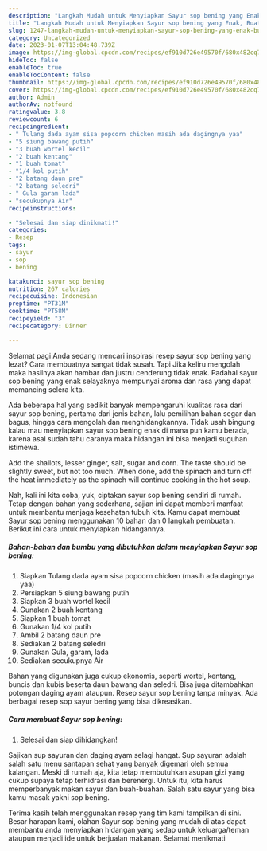 ```yaml
---
description: "Langkah Mudah untuk Menyiapkan Sayur sop bening yang Enak, Buat Buka Puasa Sempurna"
title: "Langkah Mudah untuk Menyiapkan Sayur sop bening yang Enak, Buat Buka Puasa Sempurna"
slug: 1247-langkah-mudah-untuk-menyiapkan-sayur-sop-bening-yang-enak-buat-buka-puasa-sempurna
category: Uncategorized
date: 2023-01-07T13:04:48.739Z
image: https://img-global.cpcdn.com/recipes/ef910d726e49570f/680x482cq70/sayur-sop-bening-foto-resep-utama.jpg
hideToc: false
enableToc: true
enableTocContent: false
thumbnail: https://img-global.cpcdn.com/recipes/ef910d726e49570f/680x482cq70/sayur-sop-bening-foto-resep-utama.jpg
cover: https://img-global.cpcdn.com/recipes/ef910d726e49570f/680x482cq70/sayur-sop-bening-foto-resep-utama.jpg
author: Admin
authorAv: notfound
ratingvalue: 3.8
reviewcount: 6
recipeingredient:
- " Tulang dada ayam sisa popcorn chicken masih ada dagingnya yaa"
- "5 siung bawang putih"
- "3 buah wortel kecil"
- "2 buah kentang"
- "1 buah tomat"
- "1/4 kol putih"
- "2 batang daun pre"
- "2 batang seledri"
- " Gula garam lada"
- "secukupnya Air"
recipeinstructions:

- "Selesai dan siap dinikmati!"
categories:
- Resep
tags:
- sayur
- sop
- bening

katakunci: sayur sop bening 
nutrition: 267 calories
recipecuisine: Indonesian
preptime: "PT31M"
cooktime: "PT58M"
recipeyield: "3"
recipecategory: Dinner

---
```



Selamat pagi Anda sedang mencari inspirasi resep sayur sop bening yang lezat? Cara membuatnya sangat tidak susah. Tapi Jika keliru mengolah maka hasilnya akan hambar dan justru cenderung tidak enak. Padahal sayur sop bening yang enak selayaknya mempunyai aroma dan rasa yang dapat memancing selera kita.


Ada beberapa hal yang sedikit banyak mempengaruhi kualitas rasa dari sayur sop bening, pertama dari jenis bahan, lalu pemilihan bahan segar dan bagus, hingga cara mengolah dan menghidangkannya. Tidak usah bingung kalau mau menyiapkan sayur sop bening enak di mana pun kamu berada, karena asal sudah tahu caranya maka hidangan ini bisa menjadi suguhan istimewa.

Add the shallots, lesser ginger, salt, sugar and corn. The taste should be slightly sweet, but not too much. When done, add the spinach and turn off the heat immediately as the spinach will continue cooking in the hot soup.


Nah, kali ini kita coba, yuk, ciptakan sayur sop bening sendiri di rumah. Tetap dengan bahan yang sederhana, sajian ini dapat memberi manfaat untuk membantu menjaga kesehatan tubuh kita. Kamu dapat membuat Sayur sop bening menggunakan 10 bahan dan 0 langkah pembuatan. Berikut ini cara untuk menyiapkan hidangannya.

<!--inarticleads1-->

##### Bahan-bahan dan bumbu yang dibutuhkan dalam menyiapkan Sayur sop bening:

1. Siapkan  Tulang dada ayam sisa popcorn chicken (masih ada dagingnya yaa)
1. Persiapkan 5 siung bawang putih
1. Siapkan 3 buah wortel kecil
1. Gunakan 2 buah kentang
1. Siapkan 1 buah tomat
1. Gunakan 1/4 kol putih
1. Ambil 2 batang daun pre
1. Sediakan 2 batang seledri
1. Gunakan  Gula, garam, lada
1. Sediakan secukupnya Air


Bahan yang digunakan juga cukup ekonomis, seperti wortel, kentang, buncis dan kubis beserta daun bawang dan seledri. Bisa juga ditambahkan potongan daging ayam ataupun. Resep sayur sop bening tanpa minyak. Ada berbagai resep sop sayur bening yang bisa dikreasikan. 

<!--inarticleads2-->

##### Cara membuat Sayur sop bening:


1. Selesai dan siap dihidangkan!

Sajikan sup sayuran dan daging ayam selagi hangat. Sup sayuran adalah salah satu menu santapan sehat yang banyak digemari oleh semua kalangan. Meski di rumah aja, kita tetap membutuhkan asupan gizi yang cukup supaya tetap terhidrasi dan berenergi. Untuk itu, kita harus memperbanyak makan sayur dan buah-buahan. Salah satu sayur yang bisa kamu masak yakni sop bening. 

Terima kasih telah menggunakan resep yang tim kami tampilkan di sini. Besar harapan kami, olahan Sayur sop bening yang mudah di atas dapat membantu anda menyiapkan hidangan yang sedap untuk keluarga/teman ataupun menjadi ide untuk berjualan makanan. Selamat menikmati
